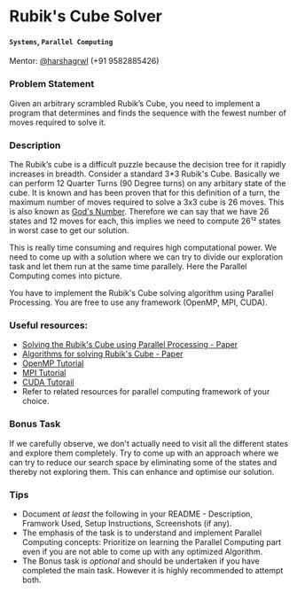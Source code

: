 # Rubik's Cube Solver

#### `Systems`, `Parallel Computing`
Mentor: [@harshagrwl](https://github.com/harshagrwl) (+91 9582885426)

### Problem Statement
Given an arbitrary scrambled Rubik’s Cube, you need to implement a program that determines and finds the sequence with the fewest number of moves required to solve it.

### Description
The Rubik’s cube is a difficult puzzle because the decision tree for it rapidly increases in breadth. Consider a standard 3*3 Rubik's Cube. Basically we can perform 12 Quarter Turns (90 Degree turns) on any arbitary state of the cube.
It is known and has been proven that for this definition of a turn, the maximum number of moves required to solve a 3x3 cube is 26 moves. This is also known as [God's Number](https://cube20.org/qtm/). Therefore we can say that we have 26 states and 12 moves for each, this implies we need to compute 26¹² states in worst case to get our solution.

This is really time consuming and requires high computational power. We need to come up with a solution where we can try to divide our exploration task and let them run at the same time parallely. Here the Parallel Computing comes into picture.

You have to implement the Rubik's Cube solving algorithm using Parallel Processing. You are free to use any framework (OpenMP, MPI, CUDA).


### Useful resources:
- [Solving the Rubik's Cube using Parallel Processing - Paper](https://rc.library.uta.edu/uta-ir/bitstream/handle/10106/253/umi-uta-1179.pdf?sequence=1&isAllowed=y)
- [Algorithms for solving Rubik's Cube - Paper](https://arxiv.org/pdf/1106.5736.pdf)
- [OpenMP Tutorial](https://computing.llnl.gov/tutorials/openMP/)
- [MPI Tutorial](https://computing.llnl.gov/tutorials/mpi/)
- [CUDA Tutorail](https://cuda-tutorial.readthedocs.io/en/latest/)
- Refer to related resources for parallel computing framework of your choice.

### Bonus Task
If we carefully observe, we don't actually need to visit all the different states and explore them completely. Try to come up with an approach where we can try to reduce our search space by eliminating some of the states and thereby not exploring them. This can enhance and optimise our solution.

### Tips
- Document *at least* the following in your README - Description, Framwork Used, Setup Instructions, Screenshots (if any).
- The emphasis of the task is to understand and implement Parallel Computing concepts: Prioritize on learning the Parallel Computing part even if you are not able to come up with any optimized Algorithm.
- The Bonus task is *optional* and should be undertaken if you have completed the main task. However it is highly recommended to attempt both. 
